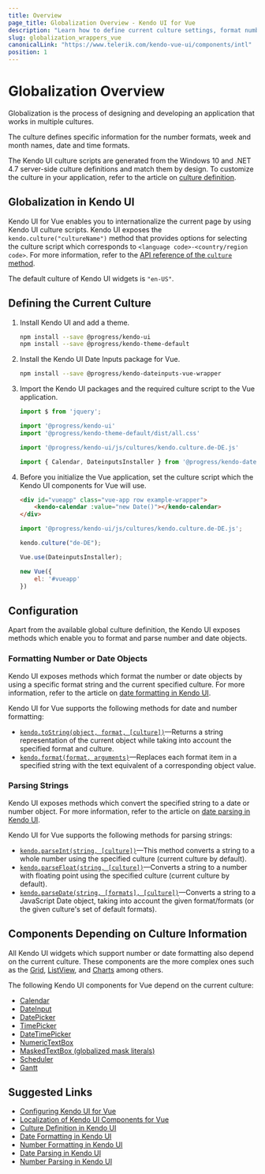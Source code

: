 ```yaml
---
title: Overview
page_title: Globalization Overview - Kendo UI for Vue
description: "Learn how to define current culture settings, format number or date objects in the process of globalization when working with Kendo UI for Vue."
slug: globalization_wrappers_vue
canonicalLink: "https://www.telerik.com/kendo-vue-ui/components/intl"
position: 1
---
```


<WrapperBanner link="/kendo-vue-ui/components/intl"></WrapperBanner>

# Globalization Overview

Globalization is the process of designing and developing an application that works in multiple cultures.

The culture defines specific information for the number formats, week and month names, date and time formats.

The Kendo UI culture scripts are generated from the Windows 10 and .NET 4.7 server-side culture definitions and match them by design. To customize the culture in your application, refer to the article on [culture definition](https://docs.telerik.com/kendo-ui/framework/globalization/definecultureinfo).

## Globalization in Kendo UI

Kendo UI for Vue enables you to internationalize the current page by using Kendo UI culture scripts. Kendo UI exposes the `kendo.culture("cultureName")` method that provides options for selecting the culture script which corresponds to `<language code>-<country/region code>`. For more information, refer to the [API reference of the `culture` method](https://docs.telerik.com/kendo-ui/api/javascript/kendo/methods/culture).

The default culture of Kendo UI widgets is `"en-US"`.

## Defining the Current Culture

1. Install Kendo UI and add a theme.

    ```sh
    npm install --save @progress/kendo-ui
    npm install --save @progress/kendo-theme-default
    ```

1. Install the Kendo UI Date Inputs package for Vue.

    ```sh
    npm install --save @progress/kendo-dateinputs-vue-wrapper
    ```

1. Import the Kendo UI packages and the required culture script to the Vue application.

    ```js
    import $ from 'jquery';

    import '@progress/kendo-ui'
    import '@progress/kendo-theme-default/dist/all.css'

    import '@progress/kendo-ui/js/cultures/kendo.culture.de-DE.js'

    import { Calendar, DateinputsInstaller } from '@progress/kendo-dateinputs-vue-wrapper'
    ```

1. Before you initialize the Vue application, set the culture script which the Kendo UI components for Vue will use.

    ```html
    <div id="vueapp" class="vue-app row example-wrapper">
        <kendo-calendar :value="new Date()"></kendo-calendar>
    </div>
    ```
    ```js
    import '@progress/kendo-ui/js/cultures/kendo.culture.de-DE.js';

    kendo.culture("de-DE");

    Vue.use(DateinputsInstaller);

    new Vue({
        el: '#vueapp'
    })
    ```

## Configuration

Apart from the available global culture definition, the Kendo UI exposes methods which enable you to format and parse number and date objects.

### Formatting Number or Date Objects

Kendo UI exposes methods which format the number or date objects by using a specific format string and the current specified culture. For more information, refer to the article on [date formatting in Kendo UI](https://docs.telerik.com/kendo-ui/framework/globalization/dateformatting).

Kendo UI for Vue supports the following methods for date and number formatting:
- [`kendo.toString(object, format, [culture])`](https://docs.telerik.com/kendo-ui/api/javascript/kendo/methods/tostring)&mdash;Returns a string representation of the current object while taking into account the specified format and culture.
- [`kendo.format(format, arguments)`](https://docs.telerik.com/kendo-ui/api/javascript/kendo/methods/format)&mdash;Replaces each format item in a specified string with the text equivalent of a corresponding object value.

### Parsing Strings

Kendo UI exposes methods which convert the specified string to a date or number object. For more information, refer to the article on [date parsing in Kendo UI](https://docs.telerik.com/kendo-ui/framework/globalization/dateparsing).

Kendo UI for Vue supports the following methods for parsing strings:
- [`kendo.parseInt(string, [culture])`](https://docs.telerik.com/kendo-ui/api/javascript/kendo/methods/parseint)&mdash;This method converts a string to a whole number using the specified culture (current culture by default).
- [`kendo.parseFloat(string, [culture])`](https://docs.telerik.com/kendo-ui/api/javascript/kendo/methods/parsefloat)&mdash;Converts a string to a number with floating point using the specified culture (current culture by default).
- [`kendo.parseDate(string, [formats], [culture])`](https://docs.telerik.com/kendo-ui/api/javascript/kendo/methods/parsedate)&mdash;Converts a string to a JavaScript Date object, taking into account the given format/formats (or the given culture's set of default formats).

## Components Depending on Culture Information

All Kendo UI widgets which support number or date formatting also depend on the current culture. These components are the more complex ones such as the [Grid](slug:overview_grid), [ListView](slug:overview_listviewpackage), and [Charts](slug:overview_charts) among others.

The following Kendo UI components for Vue depend on the current culture:
- [Calendar](slug:overview_calendar)
- [DateInput](slug:overview_dateinput)
- [DatePicker](slug:overview_datepicker)
- [TimePicker](slug:overview_timepicker)
- [DateTimePicker](slug:overview_datetimepicker)
- [NumericTextBox](slug:overview_numerictextbox)
- [MaskedTextBox (globalized mask literals)](slug:overview_maskedtextbox)
- [Scheduler](slug:overview_scheduler)
- [Gantt](slug:overview_gantt)

## Suggested Links

* [Configuring Kendo UI for Vue](slug:configuration_wrappers_vue)
* [Localization of Kendo UI Components for Vue](slug:localization_wrappers_vue)
* [Culture Definition in Kendo UI](https://docs.telerik.com/kendo-ui/framework/globalization/definecultureinfo)
* [Date Formatting in Kendo UI](https://docs.telerik.com/kendo-ui/framework/globalization/dateformatting)
* [Number Formatting in Kendo UI](https://docs.telerik.com/kendo-ui/framework/globalization/numberformatting)
* [Date Parsing in Kendo UI](https://docs.telerik.com/kendo-ui/framework/globalization/dateparsing)
* [Number Parsing in Kendo UI](https://docs.telerik.com/kendo-ui/framework/globalization/numberparsing)

